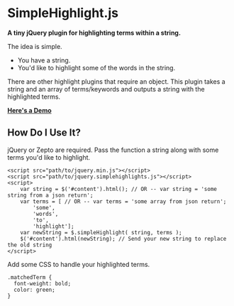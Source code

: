 SimpleHighlight.js
=================
**A tiny jQuery plugin for highlighting terms within a string.**

The idea is simple.

* You have a string.
* You'd like to highlight some of the words in the string.

There are other highlight plugins that require an object. This plugin takes a string and an array of terms/keywords and outputs a string with the highlighted terms.

**[Here's a Demo](http://kenhowardpdx.com/demos/simplehighlight/)**

## How Do I Use It?

jQuery or Zepto are required. Pass the function a string along with some terms you'd like to highlight.

```
<script src="path/to/jquery.min.js"></script>
<script src="path/to/jquery.simplehighlights.js"></script>
<script>
	var string = $('#content').html(); // OR -- var string = 'some string from a json return';
	var terms = [ // OR -- var terms = 'some array from json return';
		'some',
		'words',
		'to',
		'highlight'];
	var newString = $.simpleHighlight( string, terms );
	$('#content').html(newString); // Send your new string to replace the old string
</script>
```

Add some CSS to handle your highlighted terms.

```
.matchedTerm {
  font-weight: bold;
  color: green;
}
```
